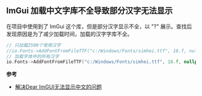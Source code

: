 ## ImGui 加载中文字库不全导致部分汉字无法显示

在项目中使用到了 ImGui 这个库，但是部分汉字显示不全，以 "?" 展示。查找后发现原因是为了减少加载时间，加载的汉字字库不全。

``` c++
// 只加载2500个常用汉字
//io.Fonts->AddFontFromFileTTF("c:/Windows/Fonts/simhei.ttf", 16.f, nullptr, io.Fonts->GetGlyphRangesChineseSimplifiedCommon());
// 加载字体中的所有汉字
io.Fonts->AddFontFromFileTTF("c:/Windows/Fonts/simhei.ttf", 16.f, nullptr, io.Fonts->GetGlyphRangesChineseFull());
```

**参考**

- [解决Dear ImGUI无法显示中文的问题](https://www.joven.top/archives/192)



